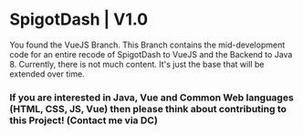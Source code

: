 # SpigotDash | V1.0

You found the VueJS Branch. This Branch contains the mid-development code for an entire recode of SpigotDash to VueJS and the Backend to Java 8.
Currently, there is not much content. It's just the base that will be extended over time.

### If you are interested in Java, Vue and Common Web languages (HTML, CSS, JS, Vue) then please think about contributing to this Project! (Contact me via DC)
